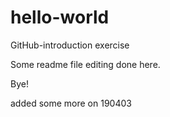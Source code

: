 # hello-world
GitHub-introduction exercise

Some readme file editing done here.

Bye!

added some more on 190403
